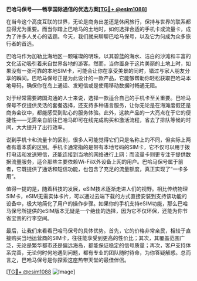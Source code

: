 **巴哈马保号——畅享国际通信的优选方案[[TG💪+ @esim1088](https://t.me/s/esim1088)]**

在当今这个高度互联的世界，无论是商务出差还是休闲旅行，保持与世界的联系都显得尤为重要。而当你踏上巴哈马的土地时，如何选择合适的手机卡或流量卡，成为了许多人关心的话题。今天，我们就来聊聊巴哈马保号，以及它为何成为众多旅行者的首选。

巴哈马作为加勒比海地区一颗璀璨的明珠，以其碧蓝的海水、洁白的沙滩和丰富的文化活动吸引着来自世界各地的游客。然而，当你置身于这片美丽的土地上时，如果没有一张可靠的本地SIM卡，可能会让你在享受美景的同时，错过与家人朋友分享的瞬间。巴哈马保号正是为此设计的一款产品，它能够帮助你轻松获取巴哈马本地号码，确保你在岛上通话、发短信或是使用移动数据时畅通无阻。

对于经常需要跨国沟通的人士来说，选择一款适合自己的手机卡至关重要。巴哈马保号不仅提供灵活的套餐选择，还支持多种语言服务，让你无论是在海滩度假还是商务会议中，都能感受到贴心的服务体验。此外，这款产品的一大亮点在于它的便捷性——无需亲自前往巴哈马即可在线完成购买和激活流程，省去了排队等候的时间，大大提升了出行效率。

说到手机卡和流量卡的区别，很多人可能觉得它们只是名称上的不同，但实际上两者有着本质的区别。手机卡通常指的是带有本地号码的SIM卡，它不仅可以用于拨打电话和发送短信，还能连接到当地的网络进行上网；而流量卡则更专注于提供数据流量服务，适合那些主要依赖Wi-Fi以外设备上网的用户。巴哈马保号属于前者，它既提供了通话和短信功能，也包含了充足的流量额度，真正实现了“一卡多用”。

值得一提的是，随着科技的发展，eSIM技术逐渐走进人们的视野。相比传统物理SIM卡，eSIM无需实体卡片，可以通过云端下载的方式直接安装到支持该功能的设备中，极大地简化了用户的操作步骤。如果你的手机支持eSIM功能，那么巴哈马保号所提供的eSIM版本无疑是一个绝佳的选择，因为它不仅环保，还能为你节省宝贵的行李空间。

最后，让我们来看看巴哈马保号的具体优势。首先，它的价格非常亲民，相较于直接购买当地运营商的SIM卡，往往能享受到更高的性价比；其次，其覆盖范围广泛，无论是繁华都市还是偏远海岛，都能保证稳定的信号质量；再次，客户支持体系完善，无论何时何地遇到问题，都有专业的团队随时待命，为你答疑解惑。总而言之，巴哈马保号是你探索这座热带天堂的最佳伴侣。

[[TG💪+ @esim1088](https://t.me/s/esim1088) ![Image](https://i.postimg.cc/4NQfJmqS/Snipaste-2025-05-13-00-14-12.png)]